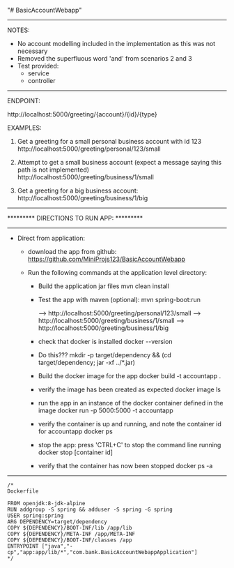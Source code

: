 "# BasicAccountWebapp"

*******************************************
NOTES:

- No account modelling included in the implementation as this was not necessary
- Removed the superfluous word 'and' from scenarios 2 and 3
- Test provided:
  - service
  - controller 
  
*******************************************
ENDPOINT:  

http://localhost:5000/greeting/{account}/{id}/{type}   

EXAMPLES:
1) Get a greeting for a small personal business account with id 123       
   http://localhost:5000/greeting/personal/123/small

2) Attempt to get a small business account (expect a message saying this path is not implemented)
   http://localhost:5000/greeting/business/1/small
	
3) Get a greeting for a big business account:	
   http://localhost:5000/greeting/business/1/big 

*******************************************
********* DIRECTIONS TO RUN APP: *********
*******************************************

- Direct from application: 
  - download the app from github:
    https://github.com/MiniProjs123/BasicAccountWebapp
    
  - Run the following commands at the application level directory:
    - Build the application jar files
      mvn clean install
  
    - Test the app with maven (optional):
      mvn spring-boot:run
      
      --> http://localhost:5000/greeting/personal/123/small
      --> http://localhost:5000/greeting/business/1/small
      --> http://localhost:5000/greeting/business/1/big
  
     - check that docker is installed
       docker --version
       
     -  Do this???
        mkdir -p target/dependency && (cd target/dependency; jar -xf ../*.jar)
        
	 - Build the docker image for the app
	   docker build -t accountapp .
	    
	 - verify the image has been created as expected
	   docker image ls
	   
	 - run the app in an instance of the docker container defined in the image
	   docker run -p 5000:5000 -t accountapp
	
	 - verify the container is up and running, and note the container id for accountapp
	   docker ps
	
	 - stop the app:
	   press 'CTRL+C' to stop the command line running
	   docker stop [container id] 
	   
	 - verify that the container has now been stopped
       docker ps -a
	   
 *******************************************   

	
	/*
	Dockerfile
	
	FROM openjdk:8-jdk-alpine
	RUN addgroup -S spring && adduser -S spring -G spring
	USER spring:spring
	ARG DEPENDENCY=target/dependency
	COPY ${DEPENDENCY}/BOOT-INF/lib /app/lib
	COPY ${DEPENDENCY}/META-INF /app/META-INF
	COPY ${DEPENDENCY}/BOOT-INF/classes /app
	ENTRYPOINT ["java","-cp","app:app/lib/*","com.bank.BasicAccountWebappApplication"]
	*/
	
	
	
	

	
	